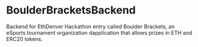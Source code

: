 # BoulderBracketsBackend
Backend for EthDenver Hackathon entry called Boulder Brackets, an eSports tournament organization dapplication that allows prizes in ETH and ERC20 tokens.
